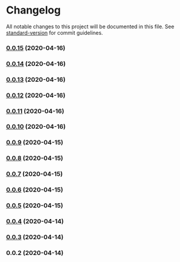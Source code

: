 # Changelog

All notable changes to this project will be documented in this file. See [standard-version](https://github.com/conventional-changelog/standard-version) for commit guidelines.

### [0.0.15](https://github.com/aduyng/jwt-knex/compare/v0.0.13...v0.0.15) (2020-04-16)

### [0.0.14](https://github.com/aduyng/jwt-knex/compare/v0.0.13...v0.0.14) (2020-04-16)

### [0.0.13](https://github.com/aduyng/jwt-knex/compare/v0.0.11...v0.0.13) (2020-04-16)

### [0.0.12](https://github.com/aduyng/jwt-knex/compare/v0.0.11...v0.0.12) (2020-04-16)

### [0.0.11](https://github.com/aduyng/jwt-knex/compare/v0.0.10...v0.0.11) (2020-04-16)

### [0.0.10](https://github.com/aduyng/jwt-knex/compare/v0.0.9...v0.0.10) (2020-04-16)

### [0.0.9](https://github.com/aduyng/jwt-knex/compare/v0.0.8...v0.0.9) (2020-04-15)

### [0.0.8](https://github.com/aduyng/jwt-knex/compare/v0.0.7...v0.0.8) (2020-04-15)

### [0.0.7](https://github.com/aduyng/jwt-knex/compare/v0.0.6...v0.0.7) (2020-04-15)

### [0.0.6](https://github.com/aduyng/jwt-knex/compare/v0.0.5...v0.0.6) (2020-04-15)

### [0.0.5](https://github.com/aduyng/jwt-knex/compare/v0.0.4...v0.0.5) (2020-04-15)

### [0.0.4](https://github.com/aduyng/jwt-knex/compare/v0.0.3...v0.0.4) (2020-04-14)

### [0.0.3](https://github.com/aduyng/jwt-knex/compare/v0.0.2...v0.0.3) (2020-04-14)

### 0.0.2 (2020-04-14)
